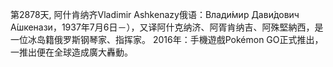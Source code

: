 第2878天, 阿什肯纳齐Vladimir Ashkenazy俄语：Влади́мир Дави́дович А́шкенази，1937年7月6日－），又译阿什克纳济、阿胥肯纳吉、阿殊堅納西，是一位冰岛籍俄罗斯钢琴家、指挥家。
2016年：手機遊戲Pokémon GO正式推出，一推出便在全球造成廣大轟動。